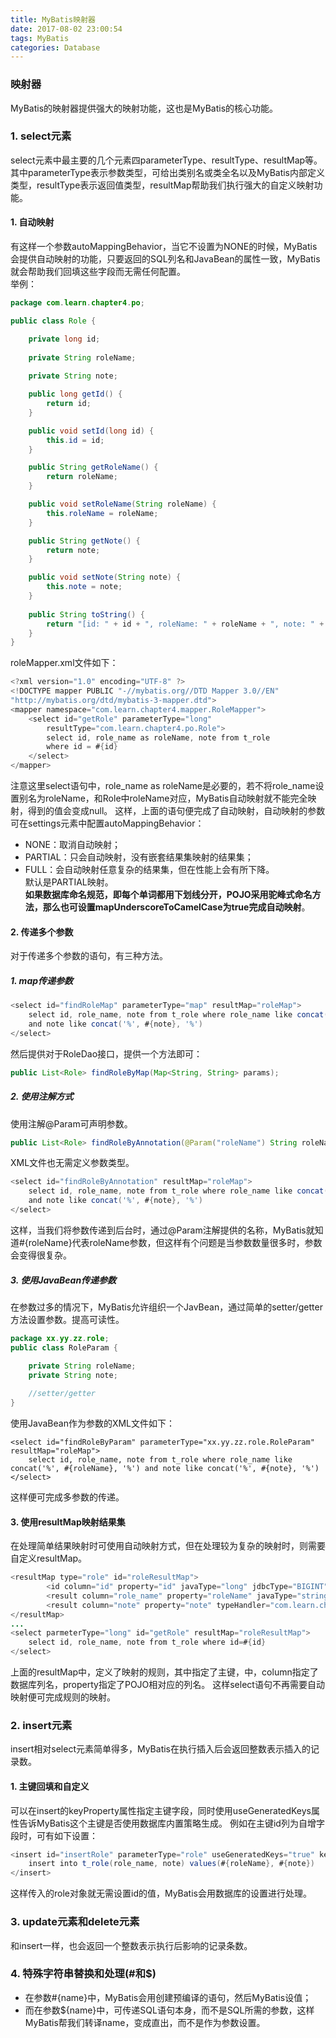 ```yaml
---
title: MyBatis映射器
date: 2017-08-02 23:00:54
tags: MyBatis
categories: Database
---
```


### 映射器  
MyBatis的映射器提供强大的映射功能，这也是MyBatis的核心功能。  
### 1. select元素  
select元素中最主要的几个元素四parameterType、resultType、resultMap等。其中parameterType表示参数类型，可给出类别名或类全名以及MyBatis内部定义类型，resultType表示返回值类型，resultMap帮助我们执行强大的自定义映射功能。  

#### 1. 自动映射  
有这样一个参数autoMappingBehavior，当它不设置为NONE的时候，MyBatis会提供自动映射的功能，只要返回的SQL列名和JavaBean的属性一致，MyBatis就会帮助我们回填这些字段而无需任何配置。  
举例：

```Java
package com.learn.chapter4.po;

public class Role {

	private long id;
	
	private String roleName;
	
	private String note;

	public long getId() {
		return id;
	}

	public void setId(long id) {
		this.id = id;
	}

	public String getRoleName() {
		return roleName;
	}

	public void setRoleName(String roleName) {
		this.roleName = roleName;
	}

	public String getNote() {
		return note;
	}

	public void setNote(String note) {
		this.note = note;
	}
	
	public String toString() {
		return "[id: " + id + ", roleName: " + roleName + ", note: " + note + "]";
	}
}
```

roleMapper.xml文件如下：

```Java
<?xml version="1.0" encoding="UTF-8" ?>
<!DOCTYPE mapper PUBLIC "-//mybatis.org//DTD Mapper 3.0//EN" 
"http://mybatis.org/dtd/mybatis-3-mapper.dtd">
<mapper namespace="com.learn.chapter4.mapper.RoleMapper">
	<select id="getRole" parameterType="long" 
		resultType="com.learn.chapter4.po.Role">
		select id, role_name as roleName, note from t_role
		where id = #{id}	
	</select>
</mapper>
```

注意这里select语句中，role_name as roleName是必要的，若不将role_name设置别名为roleName，和Role中roleName对应，MyBatis自动映射就不能完全映射，得到的值会变成null。
这样，上面的语句便完成了自动映射，自动映射的参数可在settings元素中配置autoMappingBehavior：  
- NONE：取消自动映射；  
- PARTIAL：只会自动映射，没有嵌套结果集映射的结果集；  
- FULL：会自动映射任意复杂的结果集，但在性能上会有所下降。  
默认是PARTIAL映射。  
**如果数据库命名规范，即每个单词都用下划线分开，POJO采用驼峰式命名方法，那么也可设置mapUnderscoreToCamelCase为true完成自动映射**。

#### 2. 传递多个参数

对于传递多个参数的语句，有三种方法。

##### 1. map传递参数

```Java
<select id="findRoleMap" parameterType="map" resultMap="roleMap">
	select id, role_name, note from t_role where role_name like concat('%', #{roleName}, '%')
	and note like concat('%', #{note}, '%')
</select>
```

然后提供对于RoleDao接口，提供一个方法即可：

```Java
public List<Role> findRoleByMap(Map<String, String> params);
```

##### 2. 使用注解方式

使用注解@Param可声明参数。

```Java
public List<Role> findRoleByAnnotation(@Param("roleName") String roleName, @Param("note") String note);
```

XML文件也无需定义参数类型。

```Java
<select id="findRoleByAnnotation" resultMap="roleMap">
	select id, role_name, note from t_role where role_name like concat('%', #{roleName}, '%')
	and note like concat('%', #{note}, '%')
</select>
```

这样，当我们将参数传递到后台时，通过@Param注解提供的名称，MyBatis就知道#{roleName}代表roleName参数，但这样有个问题是当参数数量很多时，参数会变得很复杂。

##### 3. 使用JavaBean传递参数

在参数过多的情况下，MyBatis允许组织一个JavBean，通过简单的setter/getter方法设置参数。提高可读性。

```Java
package xx.yy.zz.role;
public class RoleParam {

	private String roleName;
	private String note;
	
	//setter/getter
}
```

使用JavaBean作为参数的XML文件如下：

```
<select id="findRoleByParam" parameterType="xx.yy.zz.role.RoleParam" resultMap="roleMap">
	select id, role_name, note from t_role where role_name like concat('%', #{roleName}, '%') and note like concat('%', #{note}, '%')
</select>
```

这样便可完成多参数的传递。

#### 3. 使用resultMap映射结果集

在处理简单结果映射时可使用自动映射方式，但在处理较为复杂的映射时，则需要自定义resultMap。

```Java
<resultMap type="role" id="roleResultMap">
		<id column="id" property="id" javaType="long" jdbcType="BIGINT"/>
		<result column="role_name" property="roleName" javaType="string" jdbcType="VARCHAR"/>
		<result column="note" property="note" typeHandler="com.learn.chapter3.typeHandler.MyStringTypeHandler"/>
</resultMap>
...
<select parmeterType="long" id="getRole" resultMap="roleResultMap">
	select id, role_name, note from t_role where id=#{id}
</select>
```

上面的resultMap中，定义了映射的规则，其中<id>指定了主键，<result>中，column指定了数据库列名，property指定了POJO相对应的列名。
这样select语句不再需要自动映射便可完成规则的映射。


### 2. insert元素

insert相对select元素简单得多，MyBatis在执行插入后会返回整数表示插入的记录数。

#### 1. 主键回填和自定义

可以在insert的keyProperty属性指定主键字段，同时使用useGeneratedKeys属性告诉MyBatis这个主键是否使用数据库内置策略生成。
例如在主键id列为自增字段时，可有如下设置：

```Java
<insert id="insertRole" parameterType="role" useGeneratedKeys="true" keyProperty="id">
	insert into t_role(role_name, note) values(#{roleName}, #{note})
</insert>
```

这样传入的role对象就无需设置id的值，MyBatis会用数据库的设置进行处理。


### 3. update元素和delete元素

和insert一样，也会返回一个整数表示执行后影响的记录条数。

### 4. 特殊字符串替换和处理(#和$)

- 在参数#{name}中，MyBatis会用创建预编译的语句，然后MyBatis设值；
- 而在参数${name}中，可传递SQL语句本身，而不是SQL所需的参数，这样MyBatis帮我们转译name，变成直出，而不是作为参数设置。

